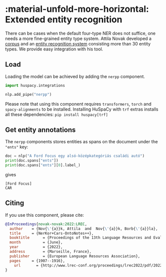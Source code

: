 # :material-unfold-more-horizontal: Extended entity recognition

There can be cases when the default four-type NER does not suffice, one needs a more fine-grained entity type system.
Attila Novak developed a [corpus](https://github.com/novakat/NYTK-NerKor-Cars-OntoNotesPP) and an [entity recognition system](https://huggingface.co/novakat/nerkor-cars-onpp-hubert) consisting more than 30 entity types. We provide easy
integration with his tool.

## Load

<!--
```python
from spacy.lang.hu import Hungarian

nlp = Hungarian()
```
-->

Loading the model can be achieved by adding the `nerpp` component.

<!--pytest-codeblocks:cont-->
```python
import huspacy.integrations

nlp.add_pipe("nerpp")
```
Please note that using this component requires `transformers`, `torch` and `spacy-alignments` to be installed.
Installing HuSpaCy with `trf` extras installs all these dependencies: `pip install huspacy[trf]`


## Get entity annotations

The `nerpp` components stores entities as spans on the document under the `"ents"` key:

<!--pytest-codeblocks:cont-->
```python
doc = nlp("A Ford Focus egy alsó-középkategóriás családi autó")
print(doc.spans["ents"])
print(doc.spans["ents"][0].label_) 
```

gives

<!--pytest-codeblocks:expected-output-->
```
[Ford Focus]
CAR
```
## Citing
If you use this component, please cite:

```bibtex
@InProceedings{novak-novak:2022:LREC,
  author    = {Nov{\'{a}}k, Attila  and  Nov{\'{a}}k, Borb{\'{a}}la},
  title     = {NerKor+Cars-OntoNotes++},
  booktitle      = {Proceedings of the 13th Language Resources and Evaluation Conference (LREC 2022)},
  month          = {June},
  year           = {2022},
  address        = {Marseille, France},
  publisher      = {European Language Resources Association},
  pages     = {1907--1916},
    url       = {http://www.lrec-conf.org/proceedings/lrec2022/pdf/2022.lrec-1.203.pdf}
}
```

